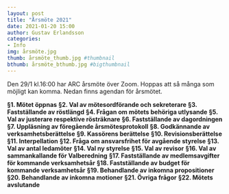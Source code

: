 ```yaml
---
layout: post
title: "Årsmöte 2021"
date: 2021-01-20 15:00
author: Gustav Erlandsson
categories: 
- Info
img: årsmöte.jpg
thumb: årsmöte_thumb.jpg #thumbnail
bthumb: årsmöte_bthumb.jpg #bigthumbnail
---
```


Den 29/1 kl.16:00 har ARC årsmöte över Zoom. Hoppas att så många som möjligt kan komma. Nedan finns agendan för årsmötet.<!--more-->

<b>§1. Mötet öppnas</b>
<b>§2. Val av mötesordförande och sekreterare</b>
<b>§3. Fastställande av röstlängd</b>
<b>§4. Frågan om mötets behöriga utlysande</b>
<b>§5. Val av justerare respektive rösträknare</b>
<b>§6. Fastställande av dagordningen</b>
<b>§7. Uppläsning av föregående årsmötesprotokoll</b>
<b>§8. Godkännande av verksamhetsberättelse</b>
<b>§9. Kassörens berättelse</b>
<b>§10. Revisionsberättelse</b>
<b>§11. Interpellation</b>
<b>§12. Fråga om ansvarsfrihet för avgående styrelse</b>
<b>§13. Val av antal ledamöter</b>
<b>§14. Val ny styrelse</b>
<b>§15. Val av revisor</b>
<b>§16. Val av sammankallande för Valberedning</b>
<b>§17. Fastställande av medlemsavgifter för kommande verksamhetsår</b>
<b>§18. Fastställande av budget för kommande verksamhetsår</b>
<b>§19. Behandlande av inkomna propositioner</b>
<b>§20. Behandlande av inkomna motioner</b>
<b>§21. Övriga frågor</b>
<b>§22. Mötets avslutande</b>